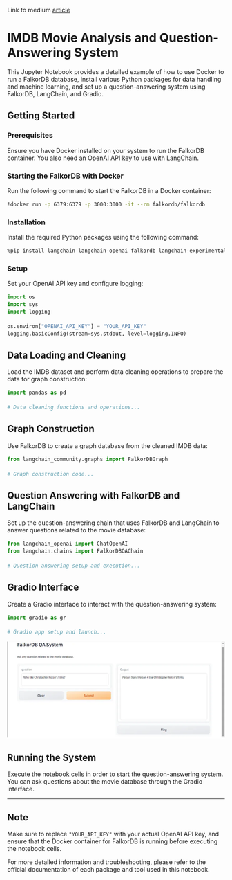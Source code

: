 
Link to medium [article](https://medium.com/stackademic/how-to-build-a-movie-recommendation-system-powered-by-knowledge-graph-falkordb-369eea8e8d52)

# IMDB Movie Analysis and Question-Answering System

This Jupyter Notebook provides a detailed example of how to use Docker to run a FalkorDB database, install various Python packages for data handling and machine learning, and set up a question-answering system using FalkorDB, LangChain, and Gradio.

## Getting Started

### Prerequisites

Ensure you have Docker installed on your system to run the FalkorDB container. You also need an OpenAI API key to use with LangChain.

### Starting the FalkorDB with Docker

Run the following command to start the FalkorDB in a Docker container:
```bash
!docker run -p 6379:6379 -p 3000:3000 -it --rm falkordb/falkordb
```

### Installation

Install the required Python packages using the following command:
```bash
%pip install langchain langchain-openai falkordb langchain-experimental pandas gradio
```

### Setup

Set your OpenAI API key and configure logging:

```python
import os
import sys
import logging

os.environ["OPENAI_API_KEY"] = "YOUR_API_KEY"
logging.basicConfig(stream=sys.stdout, level=logging.INFO)
```

## Data Loading and Cleaning

Load the IMDB dataset and perform data cleaning operations to prepare the data for graph construction:

```python
import pandas as pd

# Data cleaning functions and operations...
```

## Graph Construction

Use FalkorDB to create a graph database from the cleaned IMDB data:

```python
from langchain_community.graphs import FalkorDBGraph

# Graph construction code...
```

## Question Answering with FalkorDB and LangChain

Set up the question-answering chain that uses FalkorDB and LangChain to answer questions related to the movie database:

```python
from langchain_openai import ChatOpenAI
from langchain.chains import FalkorDBQAChain

# Question answering setup and execution...
```

## Gradio Interface

Create a Gradio interface to interact with the question-answering system:

```python
import gradio as gr

# Gradio app setup and launch...
```
![Gradio App](gradio_screenshot.png)

## Running the System

Execute the notebook cells in order to start the question-answering system. You can ask questions about the movie database through the Gradio interface.

---

## Note

Make sure to replace `"YOUR_API_KEY"` with your actual OpenAI API key, and ensure that the Docker container for FalkorDB is running before executing the notebook cells.

For more detailed information and troubleshooting, please refer to the official documentation of each package and tool used in this notebook.
